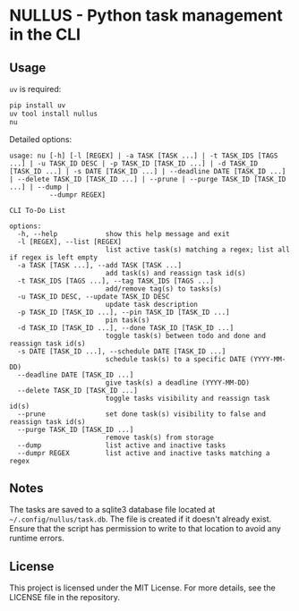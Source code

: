# NULLUS - Python task management in the CLI

## Usage

`uv` is required:

```bash
pip install uv
uv tool install nullus
nu
```

Detailed options:

```
usage: nu [-h] [-l [REGEX] | -a TASK [TASK ...] | -t TASK_IDS [TAGS ...] | -u TASK_ID DESC | -p TASK_ID [TASK_ID ...] | -d TASK_ID [TASK_ID ...] | -s DATE [TASK_ID ...] | --deadline DATE [TASK_ID ...] | --delete TASK_ID [TASK_ID ...] | --prune | --purge TASK_ID [TASK_ID ...] | --dump |
          --dumpr REGEX]

CLI To-Do List

options:
  -h, --help            show this help message and exit
  -l [REGEX], --list [REGEX]
                        list active task(s) matching a regex; list all if regex is left empty
  -a TASK [TASK ...], --add TASK [TASK ...]
                        add task(s) and reassign task id(s)
  -t TASK_IDS [TAGS ...], --tag TASK_IDS [TAGS ...]
                        add/remove tag(s) to tasks(s)
  -u TASK_ID DESC, --update TASK_ID DESC
                        update task description
  -p TASK_ID [TASK_ID ...], --pin TASK_ID [TASK_ID ...]
                        pin task(s)
  -d TASK_ID [TASK_ID ...], --done TASK_ID [TASK_ID ...]
                        toggle task(s) between todo and done and reassign task id(s)
  -s DATE [TASK_ID ...], --schedule DATE [TASK_ID ...]
                        schedule task(s) to a specific DATE (YYYY-MM-DD)
  --deadline DATE [TASK_ID ...]
                        give task(s) a deadline (YYYY-MM-DD)
  --delete TASK_ID [TASK_ID ...]
                        toggle tasks visibility and reassign task id(s)
  --prune               set done task(s) visibility to false and reassign task id(s)
  --purge TASK_ID [TASK_ID ...]
                        remove task(s) from storage
  --dump                list active and inactive tasks
  --dumpr REGEX         list active and inactive tasks matching a regex
```

## Notes

The tasks are saved to a sqlite3 database file located at `~/.config/nullus/task.db`. The file is created if it doesn't already exist. Ensure that the script has permission to write to that location to avoid any runtime errors.

## License

This project is licensed under the MIT License. For more details, see the LICENSE file in the repository.
